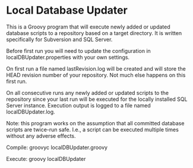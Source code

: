 Local Database Updater
======================

This is a Groovy program that will execute newly added or updated database scripts to a repository based on a target directory.  It is written specifically for Subversion and SQL Server.

Before first run you will need to update the configuration in localDBUpdater.properties with your own settings.

On first run a file named lastRevision.log will be created and will store the HEAD revision number of your repository.  Not much else happens on this first run.

On all consecutive runs any newly added or updated scripts to the repository since your last run will be executed for the locally installed SQL Server instance.  Execution output is logged to a file named localDBUpdater.log.

Note: this program works on the assumption that all committed database scripts are twice-run safe.  I.e., a script can be executed multiple times without any adverse effects.

Compile:
groovyc localDBUpdater.groovy

Execute:
groovy localDBUpdater